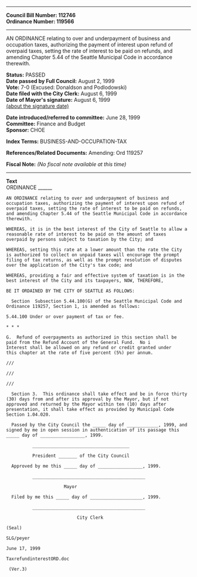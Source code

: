 * * * * *  
  
**Council Bill Number: [](#h0)[](#h2)112746**   
**Ordinance Number: 119566**  
  
* * * * *  
  
AN ORDINANCE relating to over and underpayment of business and occupation taxes, authorizing the payment of interest upon refund of overpaid taxes, setting the rate of interest to be paid on refunds, and amending Chapter 5.44 of the Seattle Municipal Code in accordance therewith.  
  
**Status:** PASSED   
**Date passed by Full Council:** August 2, 1999   
**Vote:** 7-0 (Excused: Donaldson and Podlodowski)   
**Date filed with the City Clerk:** August 6, 1999   
**Date of Mayor's signature:** August 6, 1999   
[(about the signature date)](/~public/approvaldate.htm)   
  
  
**Date introduced/referred to committee:** June 28, 1999   
**Committee:** Finance and Budget   
**Sponsor:** CHOE   
  
**Index Terms:** BUSINESS-AND-OCCUPATION-TAX  
  
**References/Related Documents:** Amending: Ord 119257  
  
**Fiscal Note:** *(No fiscal note available at this time)*  
  
* * * * *  
  
**Text**  
    ORDINANCE ______  
  
    AN ORDINANCE relating to over and underpayment of business and  
    occupation taxes, authorizing the payment of interest upon refund of  
    overpaid taxes, setting the rate of interest to be paid on refunds,  
    and amending Chapter 5.44 of the Seattle Municipal Code in accordance  
    therewith.  
  
    WHEREAS, it is in the best interest of the City of Seattle to allow a  
    reasonable rate of interest to be paid on the amount of taxes  
    overpaid by persons subject to taxation by the City; and  
  
    WHEREAS, setting this rate at a lower amount than the rate the City  
    is authorized to collect on unpaid taxes will encourage the prompt  
    filing of tax returns, as well as the prompt resolution of disputes  
    over the application of the City's tax code; and  
  
    WHEREAS, providing a fair and effective system of taxation is in the  
    best interest of the City and its taxpayers, NOW, THEREFORE,  
  
    BE IT ORDAINED BY THE CITY OF SEATTLE AS FOLLOWS:  
  
      Section  Subsection 5.44.100(G) of the Seattle Municipal Code and  
    Ordinance 119257, Section 1, is amended as follows:  
  
    5.44.100 Under or over payment of tax or fee.  
  
    * * *  
  
    G.  Refund of overpayments as authorized in this section shall be  
    paid from the Refund Account of the General Fund.  No i  
    Interest shall be allowed on any refund or credit granted under  
    this chapter at the rate of five percent (5%) per annum.  
  
    ///  
  
    ///  
  
    ///  
  
      Section 3.  This ordinance shall take effect and be in force thirty  
    (30) days from and after its approval by the Mayor, but if not  
    approved and returned by the Mayor within ten (10) days after  
    presentation, it shall take effect as provided by Municipal Code  
    Section 1.04.020.  
  
      Passed by the City Council the _____ day of ____________, 1999, and  
    signed by me in open session in authentication of its passage this  
    _____ day of _________________, 1999.  
  
              _____________________________________  
  
              President _______ of the City Council  
  
      Approved by me this _____ day of _________________, 1999.  
  
              ___________________________________________  
  
                          Mayor  
  
      Filed by me this _____ day of ____________________, 1999.  
  
              ___________________________________________  
  
                               City Clerk  
  
    (Seal)  
  
    SLG/peyer  
  
    June 17, 1999  
  
    TaxrefundinterestORD.doc  
  
     (Ver.3)  

